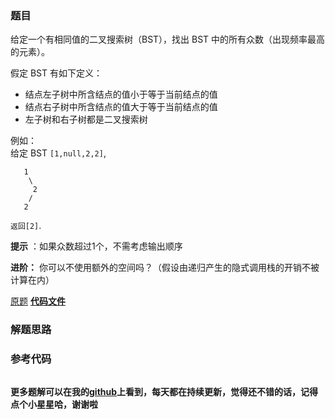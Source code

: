 ### 题目
给定一个有相同值的二叉搜索树（BST），找出 BST 中的所有众数（出现频率最高的元素）。

假定 BST 有如下定义：

  * 结点左子树中所含结点的值小于等于当前结点的值
  * 结点右子树中所含结点的值大于等于当前结点的值
  * 左子树和右子树都是二叉搜索树

例如：  
给定 BST `[1,null,2,2]`,

    
    
       1
        \
         2
        /
       2
    

`返回[2]`.

**提示** ：如果众数超过1个，不需考虑输出顺序

**进阶：** 你可以不使用额外的空间吗？（假设由递归产生的隐式调用栈的开销不被计算在内）

[原题](https://leetcode-cn.com/problems/find-mode-in-binary-search-tree/)    **[代码文件]()**


### 解题思路




### 参考代码

```go


```




**更多题解可以在我的[github](https://github.com/LZH139/leetcode_Go)上看到，每天都在持续更新，觉得还不错的话，记得点个小星星哈，谢谢啦**
